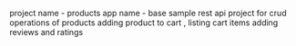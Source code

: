 project name - products
app name - base
sample rest api project for crud operations of products
adding product to cart , listing cart items
adding reviews and ratings

